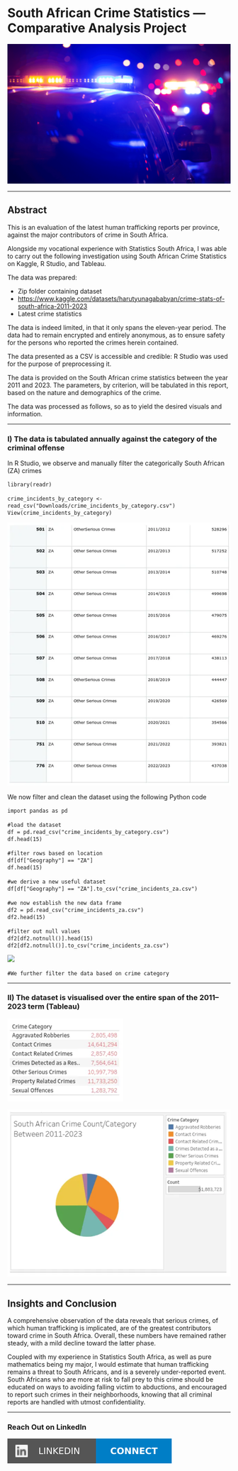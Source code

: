 # South African Crime Statistics — Comparative Analysis Project

![](https://github.com/msizimkhize/-South-African-Crime-Statistics-Comparative-Analysis-Project/blob/main/IMG/SAPS.png?raw=true)

***
## Abstract
This is an evaluation of the latest human trafficking reports per province, against the major contributors of crime in South Africa.

Alongside my vocational experience with Statistics South Africa, I was able to carry out the following investigation using South African Crime Statistics on Kaggle, R Studio, and Tableau.

The data was prepared:

- Zip folder containing dataset
- https://www.kaggle.com/datasets/harutyunagababyan/crime-stats-of-south-africa-2011-2023
- Latest crime statistics

The data is indeed limited, in that it only spans the eleven-year period. The data had to remain encrypted and entirely anonymous, as to ensure safety for the persons who reported the crimes herein contained.

The data presented as a CSV is accessible and credible: R Studio was used for the purpose of preprocessing it.

The data is provided on the South African crime statistics between the year 2011 and 2023. The parameters, by criterion, will be tabulated in this report, based on the nature and demographics of the crime.

The data was processed as follows, so as to yield the desired visuals and information.
***
### I) The data is tabulated annually against the category of the criminal offense

In R Studio, we observe and manually filter the categorically South African (ZA) crimes

```
library(readr)

crime_incidents_by_category <- read_csv("Downloads/crime_incidents_by_category.csv")
View(crime_incidents_by_category) 
```
![](https://github.com/msizimkhize/-South-African-Crime-Statistics-Comparative-Analysis-Project/raw/refs/heads/main/R%20Studio/1_uyEXe9u6BuJDCbXntketKQ.webp)

We now filter and clean the dataset using the following Python code

```
import pandas as pd

#load the dataset
df = pd.read_csv("crime_incidents_by_category.csv")
df.head(15)

#filter rows based on location
df[df["Geography"] == "ZA"]
df.head(15)

#we derive a new useful dataset
df[df["Geography"] == "ZA"].to_csv("crime_incidents_za.csv")

#we now establish the new data frame
df2 = pd.read_csv("crime_incidents_za.csv")
df2.head(15)

#filter out null values
df2[df2.notnull()].head(15)
df2[df2.notnull()].to_csv("crime_incidents_za.csv")
```

![](https://github.com/msizimkhize/South-African-Crime-Statistics-Comparative-Analysis-Project/blob/main/IMG/7_01_04_47.png?raw=true)

```
#We further filter the data based on crime category
```

***
### II) The dataset is visualised over the entire span of the 2011–2023 term (**Tableau**)

![](https://github.com/msizimkhize/-South-African-Crime-Statistics-Comparative-Analysis-Project/raw/refs/heads/main/Tableau/1_mhBaXiczppWcKm6kfXsUog.webp)

![](https://github.com/msizimkhize/-South-African-Crime-Statistics-Comparative-Analysis-Project/raw/refs/heads/main/Tableau/1_6GeFBiJhKD6OGksRE1rSYw.webp)
***
## Insights and Conclusion

A comprehensive observation of the data reveals that serious crimes, of which human trafficking is implicated, are of the greatest contributors toward crime in South Africa. Overall, these numbers have remained rather steady, with a mild decline toward the latter phase.

Coupled with my experience in Statistics South Africa, as well as pure mathematics being my major, I would estimate that human trafficking remains a threat to South Africans, and is a severely under-reported event. South Africans who are more at risk to fall prey to this crime should be educated on ways to avoiding falling victim to abductions, and encouraged to report such crimes in their neighborhoods, knowing that all criminal reports are handled with utmost confidentiality.
***
### Reach Out on LinkedIn

[![](https://raw.githubusercontent.com/msizimkhize/-South-African-Crime-Statistics-Comparative-Analysis-Project/1f3d9ebec740ae97c9ac54fcd63315042bd8cc68/IMG/68747470733a2f2f696d672e736869656c64732e696f2f62616467652f4c696e6b6564496e2d436f6e6e6563742d626c75653f7374796c653d666f722d7468652d6261646765266c6f676f3d6c696e6b6564696e.svg)](https://www.linkedin.com/in/msizimkhize/)

